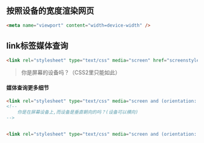 ## 按照设备的宽度渲染网页
```html
<meta name="viewport" content="width=device-width" />
```



## link标签媒体查询
```html
<link rel="stylesheet" type="text/css" media="screen" href="screenstyle.css" />
```
> 你是屏幕的设备吗？（CSS2里只能如此）



#### 媒体查询更多细节
```html
<link rel="stylesheet" type="text/css" media="screen and (orientation: portrait)" href="screenstyle.css" />
<!-- 
    你是在屏幕设备上,而设备是垂直朝向的吗？(设备可以横向)
-->


<link rel="stylesheet" type="text/css" media="screen and (orientation: portrait)" href="screenstyle.css" />
```